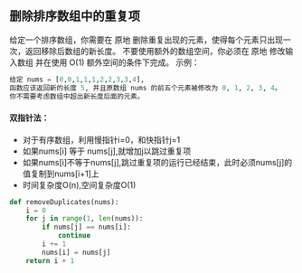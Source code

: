 ## 删除排序数组中的重复项
给定一个排序数组，你需要在 原地 删除重复出现的元素，使得每个元素只出现一次，返回移除后数组的新长度。
不要使用额外的数组空间，你必须在 原地 修改输入数组 并在使用 O(1) 额外空间的条件下完成。
示例：
```python
给定 nums = [0,0,1,1,1,2,2,3,3,4],
函数应该返回新的长度 5, 并且原数组 nums 的前五个元素被修改为 0, 1, 2, 3, 4。
你不需要考虑数组中超出新长度后面的元素。
```
#### 双指针法：
* 对于有序数组，利用慢指针i=0，和快指针j=1
* 如果nums[i] 等于 nums[j],就增加j以跳过重复项
* 如果nums[i]不等于nums[j],跳过重复项的运行已经结束，此时必须nums[j]的值复制到nums[i+1]上
* 时间复杂度O(n),空间复杂度O(1)

```python
def removeDuplicates(nums):
    i = 0
    for j in range(1, len(nums)):
        if nums[j] == nums[i]:
            continue
        i += 1
        nums[i] = nums[j]
    return i + 1
```
